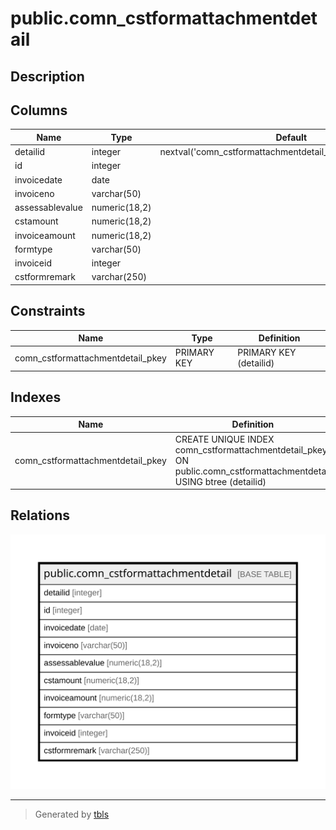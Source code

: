 # public.comn_cstformattachmentdetail

## Description

## Columns

| Name | Type | Default | Nullable | Children | Parents | Comment |
| ---- | ---- | ------- | -------- | -------- | ------- | ------- |
| detailid | integer | nextval('comn_cstformattachmentdetail_detailid_seq'::regclass) | false |  |  |  |
| id | integer |  | true |  |  |  |
| invoicedate | date |  | true |  |  |  |
| invoiceno | varchar(50) |  | true |  |  |  |
| assessablevalue | numeric(18,2) |  | true |  |  |  |
| cstamount | numeric(18,2) |  | true |  |  |  |
| invoiceamount | numeric(18,2) |  | true |  |  |  |
| formtype | varchar(50) |  | true |  |  |  |
| invoiceid | integer |  | true |  |  |  |
| cstformremark | varchar(250) |  | true |  |  |  |

## Constraints

| Name | Type | Definition |
| ---- | ---- | ---------- |
| comn_cstformattachmentdetail_pkey | PRIMARY KEY | PRIMARY KEY (detailid) |

## Indexes

| Name | Definition |
| ---- | ---------- |
| comn_cstformattachmentdetail_pkey | CREATE UNIQUE INDEX comn_cstformattachmentdetail_pkey ON public.comn_cstformattachmentdetail USING btree (detailid) |

## Relations

![er](public.comn_cstformattachmentdetail.svg)

---

> Generated by [tbls](https://github.com/k1LoW/tbls)
